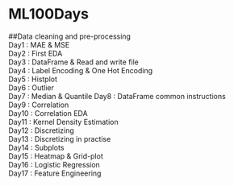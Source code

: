 # ML100Days

##Data cleaning and pre-processing  
Day1 : MAE & MSE  
Day2 : First EDA  
Day3 : DataFrame & Read and write file   
Day4 : Label Encoding & One Hot Encoding  
Day5 : Histplot  
Day6 : Outlier  
Day7 : Median & Quantile
Day8 : DataFrame common instructions  
Day9 : Correlation  
Day10 : Correlation EDA  
Day11 : Kernel Density Estimation  
Day12 : Discretizing  
Day13 : Discretizing in practise  
Day14 : Subplots  
Day15 : Heatmap & Grid-plot  
Day16 : Logistic Regression  
Day17 : Feature Engineering
